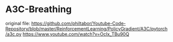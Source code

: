# A3C-Breathing
original file: https://github.com/philtabor/Youtube-Code-Repository/blob/master/ReinforcementLearning/PolicyGradient/A3C/pytorch/a3c.py
https://www.youtube.com/watch?v=OcIx_TBu90Q
